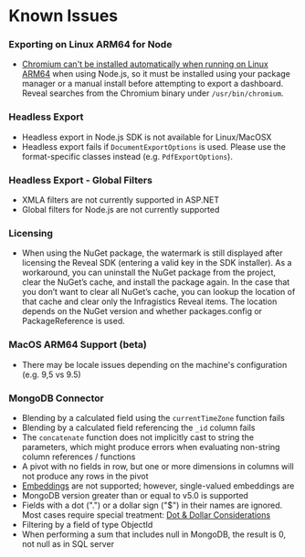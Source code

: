 # Known Issues

### Exporting on Linux ARM64 for Node

- [Chromium can't be installed automatically when running on Linux ARM64](https://github.com/puppeteer/puppeteer/issues/7740) when using Node.js, so it must be installed using your package manager or a manual install before attempting to export a dashboard. Reveal searches from the Chromium binary under `/usr/bin/chromium`.

### Headless Export

- Headless export in Node.js SDK is not available for Linux/MacOSX
- Headless export fails if ```DocumentExportOptions``` is used. Please use the format-specific classes instead (e.g. ```PdfExportOptions```).

### Headless Export - Global Filters

- XMLA filters are not currently supported in ASP.NET
- Global filters for Node.js are not currently supported

### Licensing

- When using the NuGet package, the watermark is still displayed after licensing the Reveal SDK (entering a valid key in the SDK installer). As a workaround, you can uninstall the NuGet package from the project, clear the NuGet’s cache, and install the package again. In the case that you don’t want to clear all NuGet’s cache, you can lookup the location of that cache and clear only the Infragistics Reveal items. The location depends on the NuGet version and whether packages.config or PackageReference is used.

### MacOS ARM64 Support (beta)

- There may be locale issues depending on the machine's configuration (e.g. 9,5 vs 9.5)

### MongoDB Connector

- Blending by a calculated field using the `currentTimeZone` function fails
- Blending by a calculated field referencing the `_id` column fails
- The `concatenate` function does not implicitly cast to string the parameters, which might produce errors when evaluating non-string column references / functions
- A pivot with no fields in row, but one or more dimensions in columns will not produce any rows in the pivot
- [Embeddings](https://www.mongodb.com/basics/embedded-mongodb) are not supported; however, single-valued embeddings are
- MongoDB version greater than or equal to v5.0 is supported
- Fields with a dot (".") or a dollar sign ("$") in their names are ignored. Most cases require special treatment: [Dot & Dollar Considerations](https://www.mongodb.com/docs/manual/core/dot-dollar-considerations/)
- Filtering by a field of type ObjectId
- When performing a sum that includes null in MongoDB, the result is 0, not null as in SQL server
